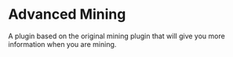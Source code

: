 # Advanced Mining
A plugin based on the original mining plugin that will give you more information when you are mining.
